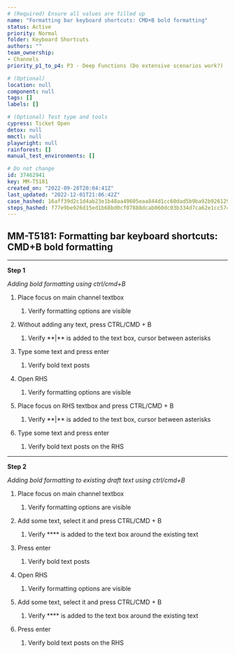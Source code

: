 ```yaml
---
# (Required) Ensure all values are filled up
name: "Formatting bar keyboard shortcuts: CMD+B bold formatting"
status: Active
priority: Normal
folder: Keyboard Shortcuts
authors: ""
team_ownership: 
- Channels
priority_p1_to_p4: P3 - Deep Functions (Do extensive scenarios work?)

# (Optional)
location: null
component: null
tags: []
labels: []

# (Optional) Test type and tools
cypress: Ticket Open
detox: null
mmctl: null
playwright: null
rainforest: []
manual_test_environments: []

# Do not change
id: 37462941
key: MM-T5181
created_on: "2022-09-28T20:04:41Z"
last_updated: "2022-12-01T21:06:42Z"
case_hashed: 16aff39d2c1d4ab23e1b48aa49605eaa844d1cc60dad5b9ba92b9261294034edd68b6dbe2a51db513c3e2c94f396960e
steps_hashed: f77e9be926d15ed1b68bd0cf07888dcab060dc03b334d7ca62e1cc5747a1d17bf4f5598478953819554a99aa51e5b205
---
```


<!-- (Auto-generated) Based on frontmatter's "key" and "name" -->

## MM-T5181: Formatting bar keyboard shortcuts: CMD+B bold formatting

---

**Step 1**

_Adding bold formatting using ctrl/cmd+B_

1. Place focus on main channel textbox

   1. Verify formatting options are visible

2. Without adding any text, press CTRL/CMD + B

   1. Verify \*\*|\*\* is added to the text box, cursor between asterisks 

3. Type some text and press enter 

   1. Verify bold text posts

4. Open RHS

   1. Verify formatting options are visible

5. Place focus on RHS textbox and press CTRL/CMD + B

   1. Verify \*\*|\*\* is added to the text box, cursor between asterisks 

6. Type some text and press enter 

   1. Verify bold text posts on the RHS

---

**Step 2**

_Adding bold formatting to existing draft text using ctrl/cmd+B_

1. Place focus on main channel textbox

   1. Verify formatting options are visible

2. Add some text, select it and press CTRL/CMD + B

   1. Verify \*\*\*\* is added to the text box around the existing text

3. Press enter 

   1. Verify bold text posts

4. Open RHS

   1. Verify formatting options are visible

5. Add some text, select it and press CTRL/CMD + B

   1. Verify \*\*\*\* is added to the text box around the existing text

6. Press enter 

   1. Verify bold text posts on the RHS
